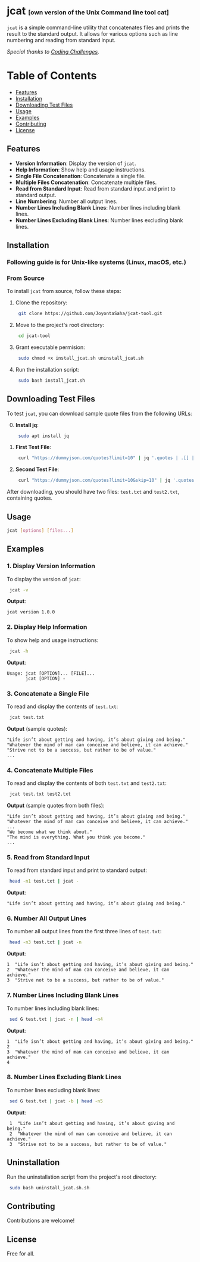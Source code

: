 # jcat <small><small><small>[own version of the Unix Command line tool cat]</small></small></small>
`jcat` is a simple command-line utility that concatenates files and prints the result to the standard output. It allows for various options such as line numbering and reading from standard input.

*Special thanks to [Coding Challenges](https://codingchallenges.fyi/challenges/challenge-cat/).*
# Table of Contents
- [Features](#features)
- [Installation](#installation)
- [Downloading Test Files](#downloading-test-files)
- [Usage](#usage)
- [Examples](#examples)
- [Contributing](#contributing)
- [License](#license)

## Features
- **Version Information**: Display the version of `jcat`.
- **Help Information**: Show help and usage instructions.
- **Single File Concatenation**: Concatenate a single file.
- **Multiple Files Concatenation**: Concatenate multiple files.
- **Read from Standard Input**: Read from standard input and print to standard output.
- **Line Numbering**: Number all output lines.
- **Number Lines Including Blank Lines**: Number lines including blank lines.
- **Number Lines Excluding Blank Lines**: Number lines excluding blank lines.

## Installation

### Following guide is for  Unix-like systems (Linux, macOS, etc.)

### From Source
To install `jcat` from source, follow these steps:

1. Clone the repository:
   ```bash
    git clone https://github.com/JoyontaSaha/jcat-tool.git
   ```
2.  Move to the project's root directory:
      ```bash
       cd jcat-tool
      ```
3. Grant executable permision:
   ```bash
    sudo chmod +x install_jcat.sh uninstall_jcat.sh

   ```

4. Run the installation script:
   ```bash
    sudo bash install_jcat.sh
   ```

## Downloading Test Files

To test `jcat`, you can download sample quote files from the following URLs:

0. **Install jq**:
   ```bash
    sudo apt install jq
   ```

1. **First Test File**:
   ```bash
    curl "https://dummyjson.com/quotes?limit=10" | jq '.quotes | .[] | .quote' > test.txt
   ```

2. **Second Test File**:
   ```bash
    curl "https://dummyjson.com/quotes?limit=10&skip=10" | jq '.quotes | .[] | .quote' > test2.txt
   ```

After downloading, you should have two files: `test.txt` and `test2.txt`, containing quotes.

## Usage
```bash
jcat [options] [files...]
```

## Examples

### 1. Display Version Information
To display the version of `jcat`:
```bash
 jcat -v
```
**Output**:
```
jcat version 1.0.0
```

### 2. Display Help Information
To show help and usage instructions:
```bash
 jcat -h
```
**Output**:
```
Usage: jcat [OPTION]... [FILE]...
       jcat [OPTION] -
```

### 3. Concatenate a Single File
To read and display the contents of `test.txt`:
```bash
 jcat test.txt
```
**Output** (sample quotes):
```
"Life isn’t about getting and having, it’s about giving and being."
"Whatever the mind of man can conceive and believe, it can achieve."
"Strive not to be a success, but rather to be of value."
...
```

### 4. Concatenate Multiple Files
To read and display the contents of both `test.txt` and `test2.txt`:
```bash
 jcat test.txt test2.txt
```
**Output** (sample quotes from both files):
```
"Life isn’t about getting and having, it’s about giving and being."
"Whatever the mind of man can conceive and believe, it can achieve."
...
"We become what we think about."
"The mind is everything. What you think you become."
...
```

### 5. Read from Standard Input
To read from standard input and print to standard output:
```bash
 head -n1 test.txt | jcat -
```
**Output**:
```
"Life isn’t about getting and having, it’s about giving and being."
```

### 6. Number All Output Lines
To number all output lines from the first three lines of `test.txt`:
```bash
 head -n3 test.txt | jcat -n
```
**Output**:
```
1  "Life isn’t about getting and having, it’s about giving and being."
2  "Whatever the mind of man can conceive and believe, it can achieve."
3  "Strive not to be a success, but rather to be of value."
```

### 7. Number Lines Including Blank Lines
To number lines including blank lines:
```bash
 sed G test.txt | jcat -n | head -n4
```
**Output**:
```
1  "Life isn’t about getting and having, it’s about giving and being."
2
3  "Whatever the mind of man can conceive and believe, it can achieve."
4
```

### 8. Number Lines Excluding Blank Lines
To number lines excluding blank lines:
```bash
 sed G test.txt | jcat -b | head -n5
```
**Output**:
```
 1  "Life isn’t about getting and having, it’s about giving and being."
 2  "Whatever the mind of man can conceive and believe, it can achieve."
 3  "Strive not to be a success, but rather to be of value."
```


## Uninstallation

Run the uninstallation script from the project's root directory:
```bash
 sudo bash uninstall_jcat.sh.sh
```

## Contributing
Contributions are welcome!

## License
Free for all.
